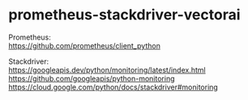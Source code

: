 # prometheus-stackdriver-vectorai

Prometheus:  
https://github.com/prometheus/client_python

Stackdriver:  
https://googleapis.dev/python/monitoring/latest/index.html  
https://github.com/googleapis/python-monitoring  
https://cloud.google.com/python/docs/stackdriver#monitoring
